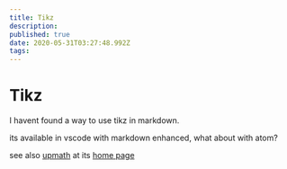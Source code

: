 ```yaml
---
title: Tikz
description: 
published: true
date: 2020-05-31T03:27:48.992Z
tags: 
---
```


# Tikz

I havent found a way to use tikz in markdown.

its available in vscode with markdown enhanced, what about with atom?


see also [upmath](/University/Documentation/Tikz/upmath) at its [home page](https://upmath.me/)